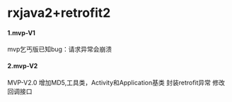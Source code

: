 # rxjava2+retrofit2
#### 1.mvp-V1
mvp乞丐版已知bug：请求异常会崩溃

#### 2.mvp-V2
MVP-V2.0
增加MD5,工具类，Activity和Application基类
封装retrofit异常
修改回调接口
